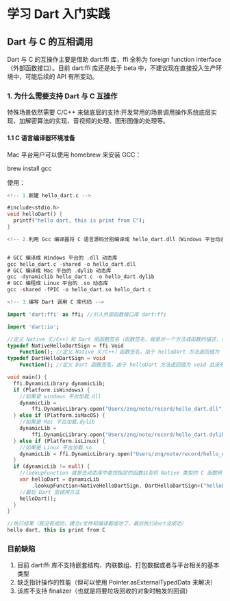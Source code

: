 # 学习 Dart 入门实践

## Dart 与 C 的互相调用

Dart 与 C 的互操作主要是借助 dart:ffi 库，ffi 全称为 foreign function interface（外部函数接口）。目前 dart:ffi 库还是处于 beta 中，不建议现在直接投入生产环境中，可能后续的 API 有所变动。

### 1. 为什么需要支持 Dart 与 C 互操作

特殊场景依然需要 C/C++ 来做底层的支持:开发常用的场景调用操作系统底层实现、加解密算法的实现、音视频的处理、图形图像的处理等。

#### 1.1 C 语言编译器环境准备

Mac 平台用户可以使用 homebrew 来安装 GCC：

brew install gcc

使用：

```dart
<!-- 1.新建 hello_dart.c -->

#include<stdio.h>
void helloDart() {
  printf("hello dart, this is print from C");
}

<!-- 2.利用 Gcc 编译器将 C 语言源码分别编译成 hello_dart.dll（Windows 平台动态链接库）和 hello_dart.dylib（Mac 平台的动态库） -->


# GCC 编译成 Windows 平台的 .dll 动态库
gcc hello_dart.c -shared -o hello_dart.dll
# GCC 编译成 Mac 平台的 .dylib 动态库
gcc -dynamiclib hello_dart.c -o hello_dart.dylib
# GCC 编程成 Linux 平台的 .so 动态库
gcc -shared -fPIC -o hello_dart.so hello_dart.c

<!-- 3.编写 Dart 调用 C 库代码 -->

import 'dart:ffi' as ffi; //引入外部函数接口库 dart:ffi

import 'dart:io';

//定义 Native（C/C++）和 Dart 层函数签名（函数签名，就是对一个方法或函数的描述，包括返回值类型，形参类型）
typedef NativeHelloDartSign = ffi.Void
    Function(); //定义 Native（C/C++）函数签名，由于 helloDart 方法返回值为 void 且没有参数，所以是 ffi.Void Function()
typedef DartHelloDartSign = void
    Function(); //定义 Dart 函数签名，由于 helloDart 方法返回值为 void 且没有参数，所以是 void Function()

void main() {
  ffi.DynamicLibrary dynamicLib;
  if (Platform.isWindows) {
    //如果是 windows 平台加载.dll
    dynamicLib =
        ffi.DynamicLibrary.open("Users/znq/note/record/hello_dart.dll");
  } else if (Platform.isMacOS) {
    //如果是 Mac 平台加载.dylib
    dynamicLib =
        ffi.DynamicLibrary.open("Users/znq/note/record/hello_dart.dylib");
  } else if (Platform.isLinux) {
    //如果是 Linux 平台加载.so
    dynamicLib = ffi.DynamicLibrary.open("Users/znq/note/record/hello_dart.so");
  }
  if (dynamicLib != null) {
    //lookupFunction 就是去动态库中查找指定的函数以及将 Native 类型的 C 函数转化为 Dart 的 Function 类型
    var helloDart = dynamicLib
        .lookupFunction<NativeHelloDartSign, DartHelloDartSign>("helloDart");
    //最后 Dart 层调用方法
    helloDart();
  }
}

//执行结果（我没有成功，建立c文件和编译都成功了，最后执行dart没成功）
hello dart, this is print from C
```

### 目前缺陷

1. 目前 dart:ffi 库不支持嵌套结构、内联数组、打包数据或者与平台相关的基本类型
2. 缺乏指针操作的性能（但可以使用 Pointer.asExternalTypedData 来解决）
3. 该库不支持 finalizer（也就是将要垃圾回收的对象时触发的回调）

